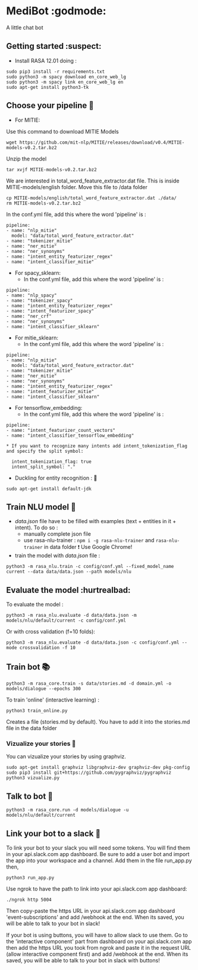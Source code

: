 # MediBot :godmode:
A little chat bot

## Getting started :suspect:
* Install RASA 12.01 doing :
```
sudo pip3 install -r requirements.txt
sudo python3 -m spacy download en_core_web_lg
sudo python3 -m spacy link en_core_web_lg en
sudo apt-get install python3-tk
```

## Choose your pipeline :wrench:
* For MITIE:

Use this command to download MITIE Models

```
wget https://github.com/mit-nlp/MITIE/releases/download/v0.4/MITIE-models-v0.2.tar.bz2
```


Unzip the model

```
tar xvjf MITIE-models-v0.2.tar.bz2
```

We are interested in total_word_feature_extractor.dat file. This is inside MITIE-models/english folder. Move this file to /data folder

```
cp MITIE-models/english/total_word_feature_extractor.dat ./data/
rm MITIE-models-v0.2.tar.bz2
```


In the conf.yml file, add this where the word 'pipeline' is :

```
pipeline:
- name: "nlp_mitie"
  model: "data/total_word_feature_extractor.dat"
- name: "tokenizer_mitie"
- name: "ner_mitie"
- name: "ner_synonyms"
- name: "intent_entity_featurizer_regex"
- name: "intent_classifier_mitie"
```


* For spacy_sklearn:
	* In the conf.yml file, add this where the word 'pipeline' is :
```
pipeline:
- name: "nlp_spacy"
- name: "tokenizer_spacy"
- name: "intent_entity_featurizer_regex"
- name: "intent_featurizer_spacy"
- name: "ner_crf"
- name: "ner_synonyms"
- name: "intent_classifier_sklearn"
```

* For mitie_sklearn:
	* In the conf.yml file, add this where the word 'pipeline' is :
```
pipeline:
- name: "nlp_mitie"
  model: "data/total_word_feature_extractor.dat"
- name: "tokenizer_mitie"
- name: "ner_mitie"
- name: "ner_synonyms"
- name: "intent_entity_featurizer_regex"
- name: "intent_featurizer_mitie"
- name: "intent_classifier_sklearn"
```

* For tensorflow_embedding:
	* In the conf.yml file, add this where the word 'pipeline' is :
```
pipeline:
- name: "intent_featurizer_count_vectors"
- name: "intent_classifier_tensorflow_embedding"
```

	* If you want to recognize many intents add intent_tokenization_flag and specify the split symbol:
```
  intent_tokenization_flag: true
  intent_split_symbol: "."
```
	

* Duckling for entity recognition : :baby_chick:
```
sudo apt-get install default-jdk
```

## Train NLU model :speech_balloon:
* _data.json_ file have to be filled with examples (text + entities in it + intent).
To do so :
	* manually complete json file
	* use rasa-nlu-trainer : `npm i -g rasa-nlu-trainer` and `rasa-nlu-trainer` in data folder
:heavy_exclamation_mark: Use Google Chrome!
* train the model with _data.json_ file :
```
python3 -m rasa_nlu.train -c config/conf.yml --fixed_model_name current --data data/data.json --path models/nlu
```

## Evaluate the model :hurtrealbad:
To evaluate the model :
```
python3 -m rasa_nlu.evaluate -d data/data.json -m models/nlu/default/current -c config/conf.yml
```
Or with cross validation (f=10 folds):
```
python3 -m rasa_nlu.evaluate -d data/data.json -c config/conf.yml --mode crossvalidation -f 10
```

## Train bot :books:
```
python3 -m rasa_core.train -s data/stories.md -d domain.yml -o models/dialogue --epochs 300
```
To train 'online' (interactive learning) :

```
python3 train_online.py
```

Creates a file (stories.md by default). You have to add it into the stories.md file in the data folder

### Vizualize your stories :eyes:

You can vizualize your stories by using graphviz. 
```
sudo apt-get install graphviz libgraphviz-dev graphviz-dev pkg-config
sudo pip3 install git+https://github.com/pygraphviz/pygraphviz
python3 vizualize.py
```

## Talk to bot :space_invader:

```
python3 -m rasa_core.run -d models/dialogue -u models/nlu/default/current
```

## Link your bot to a slack :electric_plug:
To link your bot to your slack you will need some tokens. You will find them in your api.slack.com app dashboard. Be sure to add a user bot and import the app into your workspace and a channel.
Add them in the file run_app.py then,

```
python3 run_app.py
```

Use ngrok to have the path to link into your api.slack.com app dashboard:

```
./ngrok http 5004
```

Then copy-paste the https URL in your api.slack.com app dashboard 'event-subscriptions' and add /webhook at the end.
When its saved, you will be able to talk to your bot in slack!

If your bot is using buttons, you will have to allow slack to use them. Go to the 'interactive component' part from dashboard on your api.slack.com app then add the https URL you took from ngrok and paste it in the request URL (allow interactive component first) and add /webhook at the end.
When its saved, you will be able to talk to your bot in slack with buttons!
